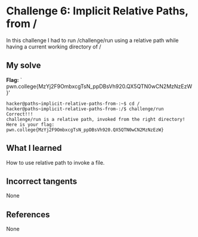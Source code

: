 # Challenge 6: Implicit Relative Paths, from /
In this challenge I had to run /challenge/run using a relative path while having a current working directory of / 

## My solve
**Flag:** ` pwn.college{MzYj2F9OmbxcgTsN_ppDBsVh920.QX5QTN0wCN2MzNzEzW}’

```
hacker@paths~implicit-relative-paths-from-:~$ cd /
hacker@paths~implicit-relative-paths-from-:/$ challenge/run
Correct!!!
challenge/run is a relative path, invoked from the right directory!
Here is your flag:
pwn.college{MzYj2F9OmbxcgTsN_ppDBsVh920.QX5QTN0wCN2MzNzEzW}
```

## What I learned
How to use relative path to invoke a file.

## Incorrect tangents
None

## References
None
